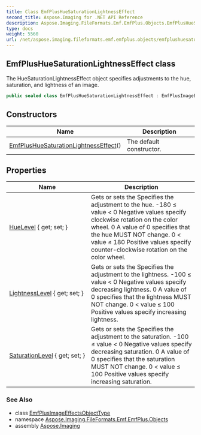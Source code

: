 ```yaml
---
title: Class EmfPlusHueSaturationLightnessEffect
second_title: Aspose.Imaging for .NET API Reference
description: Aspose.Imaging.FileFormats.Emf.EmfPlus.Objects.EmfPlusHueSaturationLightnessEffect class. The HueSaturationLightnessEffect object specifies adjustments to the hue saturation and lightness of an image
type: docs
weight: 5560
url: /net/aspose.imaging.fileformats.emf.emfplus.objects/emfplushuesaturationlightnesseffect/
---
```

## EmfPlusHueSaturationLightnessEffect class

The HueSaturationLightnessEffect object specifies adjustments to the hue, saturation, and lightness of an image.

```csharp
public sealed class EmfPlusHueSaturationLightnessEffect : EmfPlusImageEffectsObjectType
```

## Constructors

| Name | Description |
| --- | --- |
| [EmfPlusHueSaturationLightnessEffect](emfplushuesaturationlightnesseffect/)() | The default constructor. |

## Properties

| Name | Description |
| --- | --- |
| [HueLevel](../../aspose.imaging.fileformats.emf.emfplus.objects/emfplushuesaturationlightnesseffect/huelevel/) { get; set; } | Gets or sets the Specifies the adjustment to the hue. -180 ≤ value &lt; 0 Negative values specify clockwise rotation on the color wheel. 0 A value of 0 specifies that the hue MUST NOT change. 0 &lt; value ≤ 180 Positive values specify counter-clockwise rotation on the color wheel. |
| [LightnessLevel](../../aspose.imaging.fileformats.emf.emfplus.objects/emfplushuesaturationlightnesseffect/lightnesslevel/) { get; set; } | Gets or sets the Specifies the adjustment to the lightness. -100 ≤ value &lt; 0 Negative values specify decreasing lightness. 0 A value of 0 specifies that the lightness MUST NOT change. 0 &lt; value ≤ 100 Positive values specify increasing lightness. |
| [SaturationLevel](../../aspose.imaging.fileformats.emf.emfplus.objects/emfplushuesaturationlightnesseffect/saturationlevel/) { get; set; } | Gets or sets the Specifies the adjustment to the saturation. -100 ≤ value &lt; 0 Negative values specify decreasing saturation. 0 A value of 0 specifies that the saturation MUST NOT change. 0 &lt; value ≤ 100 Positive values specify increasing saturation. |

### See Also

* class [EmfPlusImageEffectsObjectType](../emfplusimageeffectsobjecttype/)
* namespace [Aspose.Imaging.FileFormats.Emf.EmfPlus.Objects](../../aspose.imaging.fileformats.emf.emfplus.objects/)
* assembly [Aspose.Imaging](../../)


